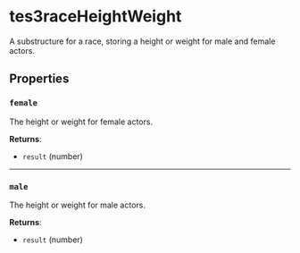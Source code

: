 # tes3raceHeightWeight
<div class="search_terms" style="display: none">tes3raceheightweight, raceheightweight</div>

<!---
	This file is autogenerated. Do not edit this file manually. Your changes will be ignored.
	More information: https://github.com/MWSE/MWSE/tree/master/docs
-->

A substructure for a race, storing a height or weight for male and female actors.

## Properties

### `female`
<div class="search_terms" style="display: none">female</div>

The height or weight for female actors.

**Returns**:

* `result` (number)

***

### `male`
<div class="search_terms" style="display: none">male</div>

The height or weight for male actors.

**Returns**:

* `result` (number)

